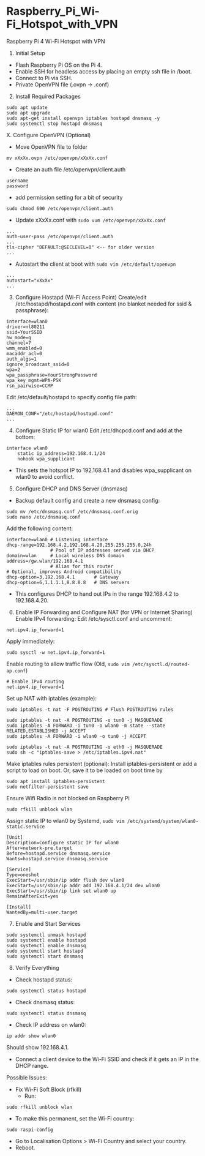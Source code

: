 # Raspberry_Pi_Wi-Fi_Hotspot_with_VPN
Raspberry Pi 4 Wi-Fi Hotspot with VPN

1. Initial Setup

  - Flash Raspberry Pi OS on the Pi 4.
  - Enable SSH for headless access by placing an empty ssh file in /boot.
  - Connect to Pi via SSH.
  - Private OpenVPN file (.ovpn -> .conf)

2. Install Required Packages
```
sudo apt update
sudo apt upgrade
sudo apt-get install openvpn iptables hostapd dnsmasq -y
sudo systemctl stop hostapd dnsmasq
```
X. Configure OpenVPN (Optional)
- Move OpenVPN file to folder
```
mv xXxXx.ovpn /etc/openvpn/xXxXx.conf
```
- Create an auth file /etc/openvpn/client.auth
```
username
password
```
- add permission setting for a bit of security
```
sudo chmod 600 /etc/openvpn/client.auth
```
- Update xXxXx.conf with `sudo vum /etc/openvpn/xXxXx.conf`
```
...
auth-user-pass /etc/openvpn/client.auth
...
tls-cipher "DEFAULT:@SECLEVEL=0" <-- for older version
...
```
- Autostart the client at boot with `sudo vim /etc/default/openvpn`
```
...
autostart="xXxXx" 
...
```
3. Configure Hostapd (Wi-Fi Access Point)
Create/edit /etc/hostapd/hostapd.conf with content (no blanket needed for ssid & passphrase):
```
interface=wlan0
driver=nl80211
ssid=YourSSID
hw_mode=g
channel=7
wmm_enabled=0
macaddr_acl=0
auth_algs=1
ignore_broadcast_ssid=0
wpa=2
wpa_passphrase=YourStrongPassword
wpa_key_mgmt=WPA-PSK
rsn_pairwise=CCMP
```
Edit /etc/default/hostapd to specify config file path:
```
...
DAEMON_CONF="/etc/hostapd/hostapd.conf"
...
```
4. Configure Static IP for wlan0
Edit /etc/dhcpcd.conf and add at the bottom:
```
interface wlan0
    static ip_address=192.168.4.1/24
    nohook wpa_supplicant
```
  - This sets the hotspot IP to 192.168.4.1 and disables wpa_supplicant on wlan0 to avoid conflict.
5. Configure DHCP and DNS Server (dnsmasq)
  - Backup default config and create a new dnsmasq config:
```
sudo mv /etc/dnsmasq.conf /etc/dnsmasq.conf.orig
sudo nano /etc/dnsmasq.conf
```
Add the following content:
```
interface=wlan0 # Listening interface
dhcp-range=192.168.4.2,192.168.4.20,255.255.255.0,24h
                # Pool of IP addresses served via DHCP
domain=wlan     # Local wireless DNS domain
address=/gw.wlan/192.168.4.1
                # Alias for this router
# Optional, improves Android compatibility
dhcp-option=3,192.168.4.1       # Gateway
dhcp-option=6,1.1.1.1,8.8.8.8   # DNS servers

```
  - This configures DHCP to hand out IPs in the range 192.168.4.2 to 192.168.4.20.
6. Enable IP Forwarding and Configure NAT (for VPN or Internet Sharing)
Enable IPv4 forwarding:
Edit /etc/sysctl.conf and uncomment:
```
net.ipv4.ip_forward=1
```
Apply immediately:
```
sudo sysctl -w net.ipv4.ip_forward=1
```
Enable routing to allow traffic flow (Old, `sudo vim /etc/sysctl.d/routed-ap.conf`)
```
# Enable IPv4 routing
net.ipv4.ip_forward=1
```
Set up NAT with iptables (example):
```
sudo iptables -t nat -F POSTROUTING # Flush POSTROUTING rules

sudo iptables -t nat -A POSTROUTING -o tun0 -j MASQUERADE
sudo iptables -A FORWARD -i tun0 -o wlan0 -m state --state RELATED,ESTABLISHED -j ACCEPT
sudo iptables -A FORWARD -i wlan0 -o tun0 -j ACCEPT

sudo iptables -t nat -A POSTROUTING -o eth0 -j MASQUERADE
sudo sh -c "iptables-save > /etc/iptables.ipv4.nat"
```
Make iptables rules persistent (optional):
Install iptables-persistent or add a script to load on boot.
Or, save it to be loaded on boot time by
```
sudo apt install iptables-persistent
sudo netfilter-persistent save
```
Ensure Wifi Radio is not blocked on Raspberry Pi
```
sudo rfkill unblock wlan
```
Assign static IP to wlan0 by Systemd, `sudo vim /etc/systemd/system/wlan0-static.service`
```
[Unit]
Description=Configure static IP for wlan0
After=network-pre.target
Before=hostapd.service dnsmasq.service
Wants=hostapd.service dnsmasq.service

[Service]
Type=oneshot
ExecStart=/usr/sbin/ip addr flush dev wlan0
ExecStart=/usr/sbin/ip addr add 192.168.4.1/24 dev wlan0
ExecStart=/usr/sbin/ip link set wlan0 up
RemainAfterExit=yes

[Install]
WantedBy=multi-user.target
```
7. Enable and Start Services
```
sudo systemctl unmask hostapd
sudo systemctl enable hostapd
sudo systemctl enable dnsmasq
sudo systemctl start hostapd
sudo systemctl start dnsmasq
```
8. Verify Everything
- Check hostapd status:
```
sudo systemctl status hostapd
```
- Check dnsmasq status:
```
sudo systemctl status dnsmasq
```
- Check IP address on wlan0:
```
ip addr show wlan0
```
Should show 192.168.4.1.
- Connect a client device to the Wi-Fi SSID and check if it gets an IP in the DHCP range.



Possible Issues:
- Fix Wi-Fi Soft Block (rfkill)
  - Run:
```
sudo rfkill unblock wlan

```
  - To make this permanent, set the Wi-Fi country:
```
sudo raspi-config
```
  - Go to Localisation Options > Wi-Fi Country and select your country.
  - Reboot.
